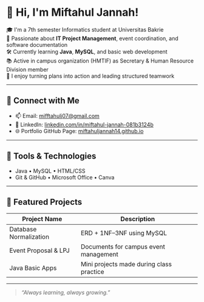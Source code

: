 # 👋 Hi, I'm Miftahul Jannah!

🎓 I'm a 7th semester Informatics student at Universitas Bakrie  
💼 Passionate about **IT Project Management**, event coordination, and software documentation  
🛠️ Currently learning **Java**, **MySQL**, and basic web development  
📚 Active in campus organization (HMTIF) as Secretary & Human Resource Division member  
🌱 I enjoy turning plans into action and leading structured teamwork

---

## 🔗 Connect with Me

- 📫 Email: mifftahulj07@gmail.com  
- 💼 LinkedIn: [linkedin.com/in/miftahul-jannah-081b3124b](https://www.linkedin.com/in/miftahul-jannah-081b3124b)  
- 🌐 Portfolio GitHub Page: [miftahuljannah14.github.io](https://miftahuljannah14.github.io)

---

## 🧰 Tools & Technologies

- Java • MySQL • HTML/CSS  
- Git & GitHub • Microsoft Office • Canva  

---

## 📌 Featured Projects

| Project Name | Description |
|--------------|-------------|
| Database Normalization | ERD + 1NF–3NF using MySQL |
| Event Proposal & LPJ | Documents for campus event management |
| Java Basic Apps | Mini projects made during class practice |

---

> _“Always learning, always growing.”_
